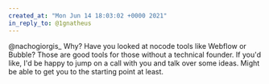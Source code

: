 ```yaml
---
created_at: "Mon Jun 14 18:03:02 +0000 2021"
in_reply_to: @1gnatheus
---
```


@nachogiorgis_ Why? Have you looked at nocode tools like Webflow or Bubble? Those are good tools for those without a technical founder. If you'd like, I'd be happy to jump on a call with you and talk over some ideas. Might be able to get you to the starting point at least.